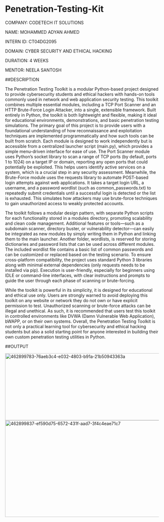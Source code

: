 # Penetration-Testing-Kit

COMPANY: CODETECH IT SOLUTIONS

NAME: MOHAMMED ADYAN AHMED

INTERN ID: CT04DG2095

DOMAIN: CYBER SECURITY AND ETHICAL HACKING

DURATION: 4 WEEKS

MENTOR: NEELA SANTOSH

##DESCRIPTION

The Penetration Testing Toolkit is a modular Python-based project designed to provide cybersecurity students and ethical hackers with hands-on tools commonly used in network and web application security testing. This toolkit combines multiple essential modules, including a TCP Port Scanner and an HTTP Brute-Force Login Attacker, into a single, extensible framework. Built entirely in Python, the toolkit is both lightweight and flexible, making it ideal for educational environments, demonstrations, and basic penetration testing simulations. The primary goal of this project is to provide users with a foundational understanding of how reconnaissance and exploitation techniques are implemented programmatically and how such tools can be built from scratch. Each module is designed to work independently but is accessible from a centralized launcher script (main.py), which provides a simple menu-driven interface for ease of use. The Port Scanner module uses Python’s socket library to scan a range of TCP ports (by default, ports 1 to 1024) on a target IP or domain, reporting any open ports that could potentially be exploited. This helps users identify active services on a system, which is a crucial step in any security assessment. Meanwhile, the Brute-Force module uses the requests library to automate POST-based login attempts against web applications. It takes a target login URL, a username, and a password wordlist (such as common_passwords.txt) to repeatedly submit credentials until a successful login is detected or the list is exhausted. This simulates how attackers may use brute-force techniques to gain unauthorized access to weakly protected accounts.

The toolkit follows a modular design pattern, with separate Python scripts for each functionality stored in a modules directory, promoting scalability and clean code management. Additional features or tools—such as a subdomain scanner, directory buster, or vulnerability detector—can easily be integrated as new modules by simply writing them in Python and linking them to the main launcher. Another folder, wordlists, is reserved for storing dictionaries and password lists that can be used across different modules. The included wordlist file contains a basic list of common passwords and can be customized or replaced based on the testing scenario. To ensure cross-platform compatibility, the project uses standard Python 3 libraries along with minimal external dependencies (only requests needs to be installed via pip). Execution is user-friendly, especially for beginners using IDLE or command-line interfaces, with clear instructions and prompts to guide the user through each phase of scanning or brute-forcing.

While the toolkit is powerful in its simplicity, it is designed for educational and ethical use only. Users are strongly warned to avoid deploying this toolkit on any website or network they do not own or have explicit permission to test. Unauthorized scanning or brute-force attacks can be illegal and unethical. As such, it is recommended that users test this toolkit in controlled environments like DVWA (Damn Vulnerable Web Application), bWAPP, or on their own systems. Overall, the Penetration Testing Toolkit is not only a practical learning tool for cybersecurity and ethical hacking students but also a solid starting point for anyone interested in building their own custom penetration testing utilities in Python.

##OUTPUT

<img width="766" height="219" alt="462899783-76aeb3c4-e032-4803-b91a-21b50943363a" src="https://github.com/user-attachments/assets/fcd07de2-8835-4be6-9706-ce45a99f00c7" />

<img width="915" height="316" alt="462899837-ef590d75-6572-431f-aad7-3f4c4eae71c7" src="https://github.com/user-attachments/assets/9b76442c-2112-462e-8e4c-10e079ea5363" />


